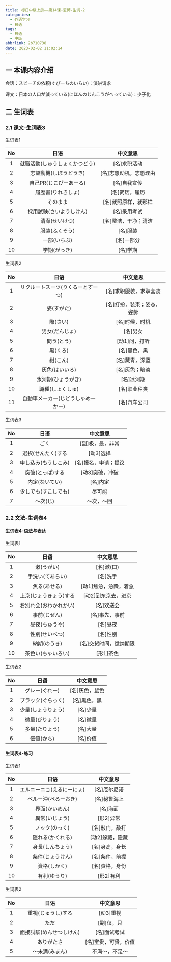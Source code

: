```yaml
---
title: 标日中级上册——第14课-恩師-生词-2
categories:
  - 外语学习
  - 日语
tags:
  - 日语
  - 中级
abbrlink: 2b710738
date: 2023-02-02 11:02:14
---
```

## 一 本课内容介绍

会话：スピーチの依頼(すぴーちのいらい)：演讲请求

课文：日本の人口が減っている(にほんのじんこうがへっている)：少子化

<!--more-->

## 二 生词表

### 2.1 课文-生词表3

生词表1

|  No  |              日语              |        中文意思        |
| :--: | :----------------------------: | :--------------------: |
|  1   | 就職活動(しゅうしょくかつどう) |      [名]求职活动      |
|  2   |     志望動機(しぼうどうき)     | [名]志愿动机，志愿理由 |
|  3   |     自己PR(じこぴーあーる)     |      [名]自我宣传      |
|  4   |       履歴書(りれきしょ)       |     [名]简历，履历     |
|  5   |            そのまま            |  [名]就照原样，就那样  |
|  6   |    採用試験(さいようしけん)    |      [名]录用考试      |
|  7   |         清潔(せいけつ)         |  [名]整洁，干净；清洁  |
|  8   |         服装(ふくそう)         |        [名]服装        |
|  9   |          一部(いちぶ)          |       [名]一部分       |
|  10  |          学期(がっき)          |        [名]学期        |

生词表2

|  No  |                日语                |          中文意思          |
| :--: | :--------------------------------: | :------------------------: |
|  1   | リクルートスーツ(りくるーとすーつ) |   [名]求职服装，求职套装   |
|  2   |             姿(すがた)             | [名]打扮，装束；姿态，姿势 |
|  3   |              際(さい)              |       [名]时候，时机       |
|  4   |           男女(だんじょ)           |          [名]男女          |
|  5   |             問う(とう)             |       [动1]问，打听        |
|  6   |              黒(くろ)              |        [名]黑色，黑        |
|  7   |              紺(こん)              |       [名]藏青，深蓝       |
|  8   |           灰色(はいいろ)           |       [名]灰色；暗淡       |
|  9   |         氷河期(ひょうがき)         |         [名]冰河期         |
|  10  |          職種(しょくしゅ)          |        [名]职业种类        |
|  11  | 自動車メーカー(じどうしゃめーかー) |        [名]汽车公司        |

生词表3

|  No  |         日语         |       中文意思       |
| :--: | :------------------: | :------------------: |
|  1   |         ごく         |   [副]极，最，非常   |
|  2   |  選択(せんたく)する  |      [动3]选择       |
|  3   | 申し込み(もうしこみ) | [名]报名，申请；提议 |
|  4   |   突破(とっぱ)する   |   [动3]突破，冲破    |
|  5   |    内定(ないてい)    |       [名]内定       |
|  6   | 少しでも(すこしでも) |        尽可能        |
|  7   |       〜次(じ)       |      〜次，〜回      |

### 2.2 文法-生词表4

#### 生词表4-语法与表达

生词表1

|  No  |          日语          |        中文意思        |
| :--: | :--------------------: | :--------------------: |
|  1   |       漱(うがい)       |       [名]漱(口)       |
|  2   |    手洗い(てあらい)    |        [名]洗手        |
|  3   |      焦る(あせる)      | [动1]焦急，急躁，着急  |
|  4   | 上京(じょうきょう)する |  [动2]到东京去，进京   |
|  5   | お別れ会(おわかれかい) |       [名]欢送会       |
|  6   |      事前(じぜん)      |     [名]事先，事前     |
|  7   |     昼夜(ちゅうや)     |        [名]昼夜        |
|  8   |     性別(せいべつ)     |        [名]性别        |
|  9   |      納期(のうき)      | [名]交货时间，缴纳期限 |
|  10  |   茶色い(ちゃいろい)   |       [形1]茶色        |

生词表2

|  No  |        日语        |    中文意思    |
| :--: | :----------------: | :------------: |
|  1   |   グレー(ぐれー)   | [名]灰色，鼠色 |
|  2   | ブラック(ぐらっく) |  [名]黑色，黑  |
|  3   | 少量(しょうりょう) |    [名]少量    |
|  4   |   微量(びりょう)   |    [名]微量    |
|  5   |   多量(たりょう)   |    [名]大量    |
|  6   |     価値(かち)     |    [名]价值    |


#### 生词表4-练习

生词表1

|  No  |            日语            |    中文意思     |
| :--: | :------------------------: | :-------------: |
|  1   | エルニーニョ(えるにーにょ) |  [名]厄尔尼诺   |
|  2   |    ペルー沖(ぺるーおき)    |  [名]秘鲁海上   |
|  3   |       界面(かいめん)       |    [名]海面     |
|  4   |       異常(いじょう)       |    [形2]异常    |
|  5   |       ノック(のっく)       | [名]敲门，敲打  |
|  6   |      隠れる(かくれる)      | [动2]躲藏，隐藏 |
|  7   |      身長(しんちょう)      | [名]身高，身长  |
|  8   |      条件(じょうけん)      | [名]条件，前提  |
|  9   |        資格(しかく)        | [名]资格，身份  |
|  10  |        有利(ゆうり)        |    [形2]有利    |

生词表2

|  No  |           日语           |       中文意思       |
| :--: | :----------------------: | :------------------: |
|  1   |    重視(じゅうし)する    |      [动3]重视       |
|  2   |           ただ           |      [副]仅，只      |
|  3   | 面接試験(めんせつしけん) |     [名]面试考试     |
|  4   |        ありがたさ        | [名]宝贵，可贵，价值 |
|  5   |      〜未満(みまん)      |    不满～，不足～    |

